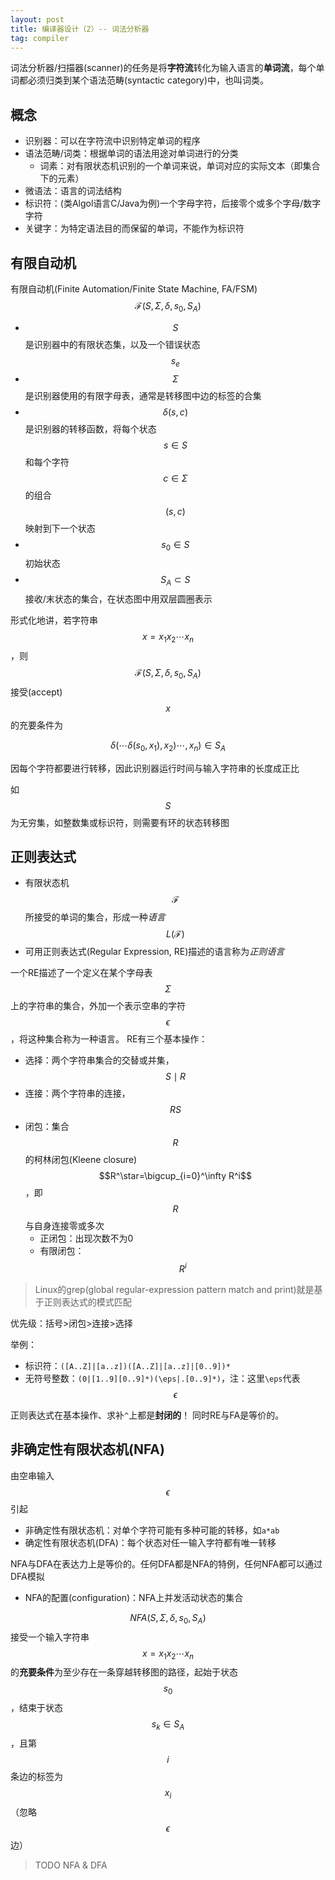 ```yaml
---
layout: post
title: 编译器设计（2）-- 词法分析器
tag: compiler
---
```


词法分析器/扫描器(scanner)的任务是将**字符流**转化为输入语言的**单词流**，每个单词都必须归类到某个语法范畴(syntactic category)中，也叫词类。

## 概念
* 识别器：可以在字符流中识别特定单词的程序
* 语法范畴/词类：根据单词的语法用途对单词进行的分类
	- 词素：对有限状态机识别的一个单词来说，单词对应的实际文本（即集合下的元素）
* 微语法：语言的词法结构
* 标识符：(类Algol语言C/Java为例)一个字母字符，后接零个或多个字母/数字字符
* 关键字：为特定语法目的而保留的单词，不能作为标识符

<!--more-->

## 有限自动机
有限自动机(Finite Automation/Finite State Machine, FA/FSM)<br/>
$$\mathcal{F}(S,\Sigma,\delta,s_0,S_A)$$
* $$S$$是识别器中的有限状态集，以及一个错误状态$$s_e$$
* $$\Sigma$$是识别器使用的有限字母表，通常是转移图中边的标签的合集
* $$\delta(s,c)$$是识别器的转移函数，将每个状态$$s\in S$$和每个字符$$c\in\Sigma$$的组合$$(s,c)$$映射到下一个状态
* $$s_0\in S$$初始状态
* $$S_A\subset S$$接收/末状态的集合，在状态图中用双层圆圈表示

形式化地讲，若字符串$$x=x_1x_2\cdots x_n$$，则$$\mathcal{F}(S,\Sigma,\delta,s_0,S_A)$$接受(accept)$$x$$的充要条件为

$$\delta(\cdots\delta(s_0,x_1),x_2)\cdots,x_n)\in S_A$$

因每个字符都要进行转移，因此识别器运行时间与输入字符串的长度成正比

如$$S$$为无穷集，如整数集或标识符，则需要有环的状态转移图

## 正则表达式
* 有限状态机$$\mathcal{F}$$所接受的单词的集合，形成一种*语言*$$L(\mathcal{F})$$
* 可用正则表达式(Regular Expression, RE)描述的语言称为*正则语言*

一个RE描述了一个定义在某个字母表$$\Sigma$$上的字符串的集合，外加一个表示空串的字符$$\epsilon$$，将这种集合称为一种语言。
RE有三个基本操作：
* 选择：两个字符串集合的交替或并集，$$S\mid R$$
* 连接：两个字符串的连接，$$RS$$
* 闭包：集合$$R$$的柯林闭包(Kleene closure)$$R^\star=\bigcup_{i=0}^\infty R^i$$，即$$R$$与自身连接零或多次
	- 正闭包：出现次数不为0
	- 有限闭包：$$R^i$$

> Linux的grep(global regular-expression pattern match and print)就是基于正则表达式的模式匹配

优先级：括号>闭包>连接>选择

举例：
* 标识符：`([A..Z]|[a..z])([A..Z]|[a..z]|[0..9])*`
* 无符号整数：`(0|[1..9][0..9]*)(\eps|.[0..9]*)`，注：这里`\eps`代表$$\epsilon$$

正则表达式在基本操作、求补`^`上都是**封闭的**！
同时RE与FA是等价的。

## 非确定性有限状态机(NFA)
由空串输入$$\epsilon$$引起

* 非确定性有限状态机：对单个字符可能有多种可能的转移，如`a*ab`
* 确定性有限状态机(DFA)：每个状态对任一输入字符都有唯一转移

NFA与DFA在表达力上是等价的。任何DFA都是NFA的特例，任何NFA都可以通过DFA模拟
* NFA的配置(configuration)：NFA上并发活动状态的集合

$$NFA(S,\Sigma,\delta,s_0,S_A)$$接受一个输入字符串$$x=x_1x_2\cdots x_n$$的**充要条件**为至少存在一条穿越转移图的路径，起始于状态$$s_0$$，结束于状态$$s_k\in S_A$$，且第$$i$$条边的标签为$$x_i$$（忽略$$\epsilon$$边）

> TODO NFA & DFA